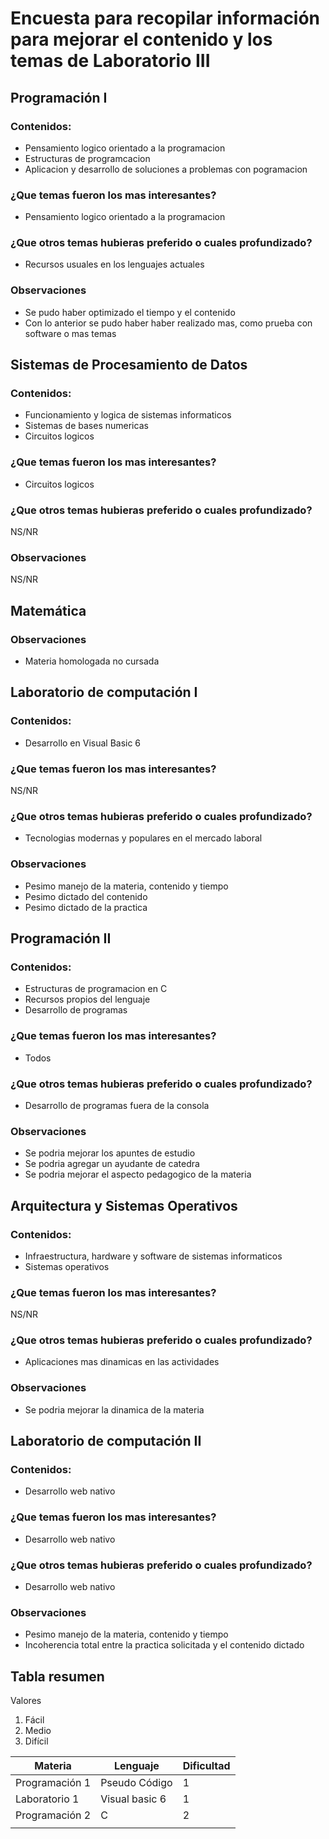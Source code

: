 # Encuesta para recopilar información para mejorar el contenido y los temas de Laboratorio III 
## Programación I 
### Contenidos:
* Pensamiento logico orientado a la programacion
* Estructuras de programcacion
* Aplicacion y desarrollo de soluciones a problemas con pogramacion
### ¿Que temas fueron los mas interesantes?
* Pensamiento logico orientado a la programacion
### ¿Que otros temas hubieras preferido o cuales profundizado?
* Recursos usuales en los lenguajes actuales
### Observaciones 
* Se pudo haber optimizado el tiempo y el contenido
* Con lo anterior se pudo haber haber realizado mas, como prueba con software o mas temas
## Sistemas de Procesamiento de Datos
### Contenidos:
* Funcionamiento y logica de sistemas informaticos 
* Sistemas de bases numericas
* Circuitos logicos
### ¿Que temas fueron los mas interesantes?
* Circuitos logicos
### ¿Que otros temas hubieras preferido o cuales profundizado?
 NS/NR
### Observaciones 
 NS/NR
## Matemática
### Observaciones
* Materia homologada no cursada
## Laboratorio de computación I
### Contenidos:
* Desarrollo en Visual Basic 6
### ¿Que temas fueron los mas interesantes?
 NS/NR
### ¿Que otros temas hubieras preferido o cuales profundizado?
* Tecnologias modernas y populares en el mercado laboral
### Observaciones 
* Pesimo manejo de la materia, contenido y tiempo
* Pesimo dictado del contenido
* Pesimo dictado de la practica
## Programación II
### Contenidos:
* Estructuras de programacion en C
* Recursos propios del lenguaje
* Desarrollo de programas  
### ¿Que temas fueron los mas interesantes?
* Todos
### ¿Que otros temas hubieras preferido o cuales profundizado?
* Desarrollo de programas fuera de la consola
### Observaciones 
* Se podria mejorar los apuntes de estudio
* Se podria agregar un ayudante de catedra
* Se podria mejorar el aspecto pedagogico de la materia 
## Arquitectura y Sistemas Operativos
### Contenidos:
* Infraestructura, hardware y software de sistemas informaticos
* Sistemas operativos
### ¿Que temas fueron los mas interesantes?
NS/NR
### ¿Que otros temas hubieras preferido o cuales profundizado?
* Aplicaciones mas dinamicas en las actividades
### Observaciones 
* Se podria mejorar la dinamica de la materia
## Laboratorio de computación II
### Contenidos:
* Desarrollo web nativo
### ¿Que temas fueron los mas interesantes?
* Desarrollo web nativo
### ¿Que otros temas hubieras preferido o cuales profundizado?
* Desarrollo web nativo
### Observaciones 
* Pesimo manejo de la materia, contenido y tiempo
* Incoherencia total entre la practica solicitada y el contenido dictado

## Tabla resumen
Valores
1. Fácil
2. Medio
3. Difícil

| Materia       | Lenguaje      | Dificultad|
| --            | --            |--         |  
| Programación 1|Pseudo Código | 1          |
|Laboratorio 1  |Visual basic 6| 1          |
|Programación 2 |C             | 2          |
|               |              |            |
